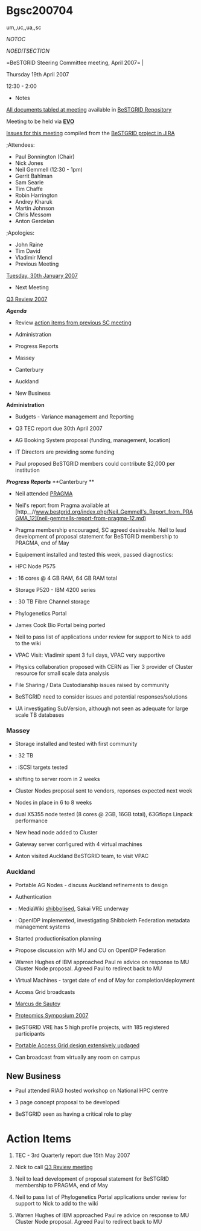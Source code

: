 # Bgsc200704

um,,uc,,ua,,sc

_*NOTOC*_

_*NOEDITSECTION*_

=BeSTGRID Steering Committee meeting, April 2007= |

Thursday 19th April 2007

12:30 - 2:00

- Notes

[All documents tabled at meeting](https://support.csi.ac.nz/svn/bestgrid/community/sc/200704/) available in [BeSTGRID Repository](https://support.csi.ac.nz/svn/bestgrid/)

Meeting to be held via **[EVO](http://nextgen-caltech.cern.ch/evoGate/)**

[Issues for this meeting](http://support.csi.ac.nz:8080/browse/BG-58) compiled from the [BeSTGRID project in JIRA](http://support.csi.ac.nz:8080/browse/BG)

;Attendees:
- Paul Bonnington (Chair)
- Nick Jones
- Neil Gemmell (12:30 - 1pm)
- Gerrit Bahlman
- Sam Searle
- Tim Chaffe
- Robin Harrington
- Andrey Kharuk
- Martin Johnson
- Chris Messom
- Anton Gerdelan

;Apologies:
- John Raine
- Tim David
- Vladimir Mencl
- Previous Meeting

[Tuesday, 30th January 2007](/wiki/spaces/BeSTGRID/pages/3818228946)
- Next Meeting

[Q3 Review 2007](/wiki/spaces/BeSTGRID/pages/3818228956)

***Agenda***
- Review [action items from previous SC meeting](/wiki/spaces/BeSTGRID/pages/3818228946#Bgsc200701-ActionItems)
- Administration
- Progress Reports
	
- Massey
- Canterbury
- Auckland
- New Business

**Administration**
- Budgets - Variance management and Reporting
- Q3 TEC report due 30th April 2007
- AG Booking System proposal (funding, management, location)
	
- IT Directors are providing some funding
- Paul proposed BeSTGRID members could contribute $2,000 per institution

***Progress Reports***
**Canterbury **
- Neil attended [PRAGMA](http://www.pragma-grid.net/pragma12.htm)
	
- Neil's report from Pragma available at [http__//www.bestgrid.org/index.php/Neil_Gemmell's_Report_from_PRAGMA_12](neil-gemmells-report-from-pragma-12.md)
- Pragma membership encouraged, SC agreed desireable. Neil to lead development of proposal statement for BeSTGRID membership to PRAGMA, end of May
- Equipement installed and tested this week, passed diagnostics:
	
- HPC Node P575
- : 16 cores @ 4 GB RAM, 64 GB RAM total
- Storage P520 - IBM 4200 series
- : 30 TB Fibre Channel storage
- Phylogenetics Portal
	
- James Cook Bio Portal being ported
- Neil to pass list of applications under review for support to Nick to add to the wiki
- VPAC Visit: Vladimir spent 3 full days, VPAC very supportive
- Physics collaboration proposed with CERN as Tier 3 provider of Cluster resource for small scale data analysis
- File Sharing / Data Custodianship issues raised by community
	
- BeSTGRID need to consider issues and potential responses/solutions
- UA investigating SubVersion, although not seen as adequate for large scale TB databases

### Massey

- Storage installed and tested with first community
- : 32 TB
- : iSCSI targets tested
	
- shifting to server room in 2 weeks
- Cluster Nodes proposal sent to vendors, reponses expected next week
	
- Nodes in place in 6 to 8 weeks
- dual X5355 node tested (8 cores @ 2GB, 16GB total), 63Gflops Linpack performance
- New head node added to Cluster
- Gateway server configured with 4 virtual machines
- Anton visited Auckland BeSTGRID team, to visit VPAC

### Auckland 

- Portable AG Nodes - discuss Auckland refinements to design
- Authentication
- : MediaWiki [shibbolised](/wiki/spaces/BeSTGRID/pages/3818228969), Sakai VRE underway
- : OpenIDP implemented, investigating Shibboleth Federation metadata management systems
	
- Started productionisation planning
- Propose discussion with MU and CU on OpenIDP Federation
- Warren Hughes of IBM approached Paul re advice on response to MU Cluster Node proposal. Agreed Paul to redirect back to MU
- Virtual Machines - target date of end of May for completion/deployment
- Access Grid broadcasts
	
- [Marcus de Sautoy](pictures-from-du-sautoy-lecture-on-accessgrid.md)
- [Proteomics Symposium 2007](the-proteomics-symposium-2007.md)
- BeSTGRID VRE has 5 high profile projects, with 185 registered participants
- [Portable Access Grid design extensively updaged](bestgrid-portable-access-grid-node.md)
	
- Can broadcast from virtually any room on campus

## New Business

- Paul attended RIAG hosted workshop on National HPC centre
	
- 3 page concept proposal to be developed
- BeSTGRID seen as having a critical role to play

# Action Items

1. TEC - 3rd Quarterly report due 15th May 2007
	
1. Nick to call [Q3 Review meeting](/wiki/spaces/BeSTGRID/pages/3818228956)
2. Neil to lead development of proposal statement for BeSTGRID membership to PRAGMA, end of May
3. Neil to pass list of Phylogenetics Portal applications under review for support to Nick to add to the wiki
4. Warren Hughes of IBM approached Paul re advice on response to MU Cluster Node proposal. Agreed Paul to redirect back to MU
